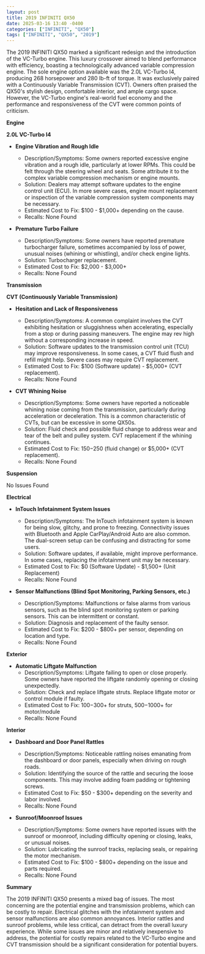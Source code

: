 ```yaml
---
layout: post
title: 2019 INFINITI QX50
date: 2025-03-16 13:40 -0400
categories: ["INFINITI", "QX50"]
tags: ["INFINITI", "QX50", "2019"]
---
```

The 2019 INFINITI QX50 marked a significant redesign and the introduction of the VC-Turbo engine. This luxury crossover aimed to blend performance with efficiency, boasting a technologically advanced variable compression engine. The sole engine option available was the 2.0L VC-Turbo I4, producing 268 horsepower and 280 lb-ft of torque. It was exclusively paired with a Continuously Variable Transmission (CVT). Owners often praised the QX50's stylish design, comfortable interior, and ample cargo space. However, the VC-Turbo engine's real-world fuel economy and the performance and responsiveness of the CVT were common points of criticism.

**Engine**

**2.0L VC-Turbo I4**

*   **Engine Vibration and Rough Idle**
    *   Description/Symptoms: Some owners reported excessive engine vibration and a rough idle, particularly at lower RPMs. This could be felt through the steering wheel and seats. Some attribute it to the complex variable compression mechanism or engine mounts.
    *   Solution: Dealers may attempt software updates to the engine control unit (ECU). In more severe cases, engine mount replacement or inspection of the variable compression system components may be necessary.
    *   Estimated Cost to Fix: $100 - $1,000+ depending on the cause.
    * Recalls: None Found

*   **Premature Turbo Failure**
    *   Description/Symptoms: Some owners have reported premature turbocharger failure, sometimes accompanied by loss of power, unusual noises (whining or whistling), and/or check engine lights.
    *   Solution: Turbocharger replacement.
    *   Estimated Cost to Fix: $2,000 - $3,000+
    *   Recalls: None Found

**Transmission**

**CVT (Continuously Variable Transmission)**

*   **Hesitation and Lack of Responsiveness**
    *   Description/Symptoms: A common complaint involves the CVT exhibiting hesitation or sluggishness when accelerating, especially from a stop or during passing maneuvers. The engine may rev high without a corresponding increase in speed.
    *   Solution: Software updates to the transmission control unit (TCU) may improve responsiveness. In some cases, a CVT fluid flush and refill might help. Severe cases may require CVT replacement.
    *   Estimated Cost to Fix: $100 (Software update) - $5,000+ (CVT replacement).
    *   Recalls: None Found

*   **CVT Whining Noise**
    *   Description/Symptoms: Some owners have reported a noticeable whining noise coming from the transmission, particularly during acceleration or deceleration. This is a common characteristic of CVTs, but can be excessive in some QX50s.
    *   Solution: Fluid check and possible fluid change to address wear and tear of the belt and pulley system. CVT replacement if the whining continues.
    *   Estimated Cost to Fix: $150-$250 (fluid change) or $5,000+ (CVT replacement).
    *   Recalls: None Found

**Suspension**

No Issues Found

**Electrical**

*   **InTouch Infotainment System Issues**
    *   Description/Symptoms: The InTouch infotainment system is known for being slow, glitchy, and prone to freezing. Connectivity issues with Bluetooth and Apple CarPlay/Android Auto are also common. The dual-screen setup can be confusing and distracting for some users.
    *   Solution: Software updates, if available, might improve performance. In some cases, replacing the infotainment unit may be necessary.
    *   Estimated Cost to Fix: $0 (Software Update) - $1,500+ (Unit Replacement)
    *   Recalls: None Found

*   **Sensor Malfunctions (Blind Spot Monitoring, Parking Sensors, etc.)**
    *   Description/Symptoms: Malfunctions or false alarms from various sensors, such as the blind spot monitoring system or parking sensors. This can be intermittent or constant.
    *   Solution: Diagnosis and replacement of the faulty sensor.
    *   Estimated Cost to Fix: $200 - $800+ per sensor, depending on location and type.
    *   Recalls: None Found

**Exterior**

*   **Automatic Liftgate Malfunction**
    * Description/Symptoms: Liftgate failing to open or close properly. Some owners have reported the liftgate randomly opening or closing unexpectedly.
    * Solution: Check and replace liftgate struts. Replace liftgate motor or control module if faulty.
    * Estimated Cost to Fix: $100-$300+ for struts, $500-$1000+ for motor/module
    * Recalls: None Found

**Interior**

*   **Dashboard and Door Panel Rattles**
    *   Description/Symptoms: Noticeable rattling noises emanating from the dashboard or door panels, especially when driving on rough roads.
    *   Solution: Identifying the source of the rattle and securing the loose components. This may involve adding foam padding or tightening screws.
    *   Estimated Cost to Fix: $50 - $300+ depending on the severity and labor involved.
    *   Recalls: None Found

*   **Sunroof/Moonroof Issues**
    *   Description/Symptoms: Some owners have reported issues with the sunroof or moonroof, including difficulty opening or closing, leaks, or unusual noises.
    *   Solution: Lubricating the sunroof tracks, replacing seals, or repairing the motor mechanism.
    *   Estimated Cost to Fix: $100 - $800+ depending on the issue and parts required.
    *   Recalls: None Found

**Summary**

The 2019 INFINITI QX50 presents a mixed bag of issues. The most concerning are the potential engine and transmission problems, which can be costly to repair. Electrical glitches with the infotainment system and sensor malfunctions are also common annoyances. Interior rattles and sunroof problems, while less critical, can detract from the overall luxury experience. While some issues are minor and relatively inexpensive to address, the potential for costly repairs related to the VC-Turbo engine and CVT transmission should be a significant consideration for potential buyers.

